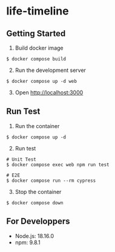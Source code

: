 # life-timeline

## Getting Started

1. Build docker image

```console
$ docker compose build
```

2. Run the development server

```console
$ docker compose up -d web
```

3. Open [http://localhost:3000](http://localhost:3000)

## Run Test

1. Run the container

```console
$ docker compose up -d
```

2. Run test

```console
# Unit Test
$ docker compose exec web npm run test

# E2E
$ docker compose run --rm cypress
```

3. Stop the container

```console
$ docker compose down
```

## For Developpers

- Node.js: 18.16.0
- npm: 9.8.1

